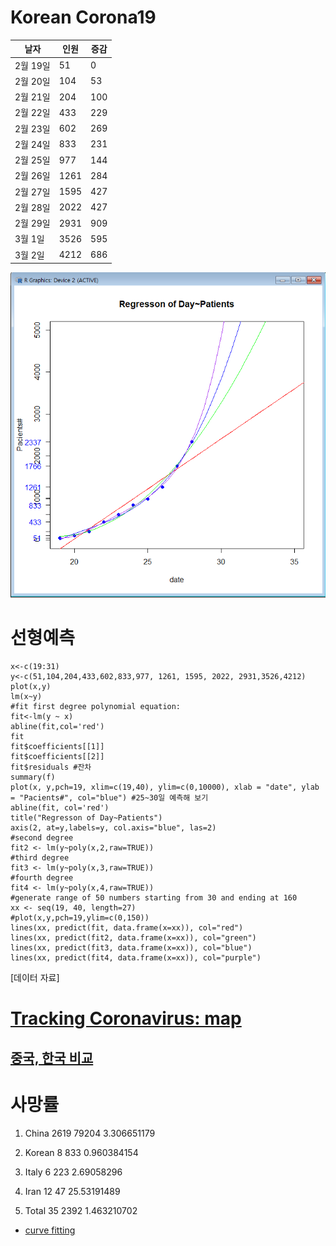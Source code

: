 # Korean Corona19

|날자| 인원| 증감 |
|---|---|---|
|2월 19일 | 51| 0 |
|2월 20일 | 104| 53 |
|2월 21일 | 204| 100 |
|2월 22일 | 433| 229 |
|2월 23일 | 602| 269 |
|2월 24일 | 833| 231 |
|2월 25일 | 977| 144 |
|2월 26일 | 1261| 284 |
|2월 27일 | 1595| 427 |
|2월 28일 | 2022 | 427 |
|2월 29일 | 2931 | 909 | 
|3월 1일 | 3526 | 595 |
|3월 2일 | 4212 | 686 |

![선형예측](./corona19.png)

# 선형예측  
    x<-c(19:31)
    y<-c(51,104,204,433,602,833,977, 1261, 1595, 2022, 2931,3526,4212)
    plot(x,y)
    lm(x~y)
    #fit first degree polynomial equation:
    fit<-lm(y ~ x)
    abline(fit,col='red')
    fit
    fit$coefficients[[1]]
    fit$coefficients[[2]]
    fit$residuals #잔차
    summary(f)
    plot(x, y,pch=19, xlim=c(19,40), ylim=c(0,10000), xlab = "date", ylab = "Pacients#", col="blue") #25~30일 예측해 보기
    abline(fit, col='red')
    title("Regresson of Day~Patients")
    axis(2, at=y,labels=y, col.axis="blue", las=2)
    #second degree
    fit2 <- lm(y~poly(x,2,raw=TRUE))
    #third degree
    fit3 <- lm(y~poly(x,3,raw=TRUE))
    #fourth degree
    fit4 <- lm(y~poly(x,4,raw=TRUE))
    #generate range of 50 numbers starting from 30 and ending at 160
    xx <- seq(19, 40, length=27)
    #plot(x,y,pch=19,ylim=c(0,150))
    lines(xx, predict(fit, data.frame(x=xx)), col="red")
    lines(xx, predict(fit2, data.frame(x=xx)), col="green")
    lines(xx, predict(fit3, data.frame(x=xx)), col="blue")
    lines(xx, predict(fit4, data.frame(x=xx)), col="purple")
    
[데이터 자료]

# [Tracking Coronavirus: map](https://bnonews.com/index.php/2020/02/the-latest-coronavirus-cases/)

## [중국, 한국 비교](https://www.fmkorea.com/2747110261)

# 사망률

1. China	2619	79204	3.306651179
2. Korean	8	833	0.960384154
3. Italy	6	223	2.69058296
4. Iran		12	47	25.53191489
			
5. Total	35	2392	1.463210702


* [curve fitting](https://davetang.org/muse/2013/05/09/on-curve-fitting/)
